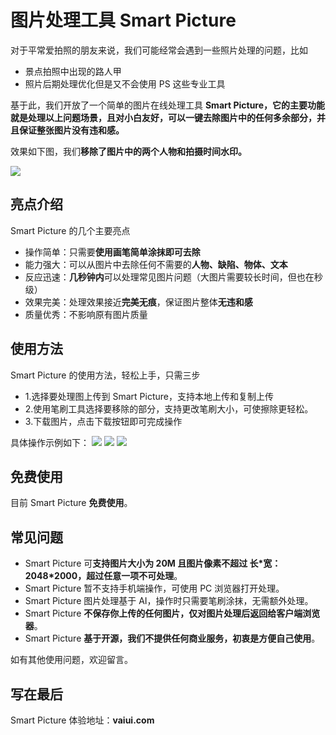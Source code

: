 # 图片处理工具 Smart Picture
对于平常爱拍照的朋友来说，我们可能经常会遇到一些照片处理的问题，比如
- 景点拍照中出现的路人甲
- 照片后期处理优化但是又不会使用 PS 这些专业工具

基于此，我们开放了一个简单的图片在线处理工具 **Smart Picture，它的主要功能就是处理以上问题场景，且对小白友好，可以一键去除图片中的任何多余部分，并且保证整张图片没有违和感。**

效果如下图，我们**移除了图片中的两个人物和拍摄时间水印。**

![](https://p.ipic.vip/1chb86.jpg)

## 亮点介绍
Smart Picture 的几个主要亮点
- 操作简单：只需要**使用画笔简单涂抹即可去除**
- 能力强大：可以从图片中去除任何不需要的**人物、缺陷、物体、文本**
- 反应迅速：**几秒钟内**可以处理常见图片问题（大图片需要较长时间，但也在秒级）
- 效果完美：处理效果接近**完美无痕**，保证图片整体**无违和感**
- 质量优秀：不影响原有图片质量

## 使用方法
Smart Picture 的使用方法，轻松上手，只需三步

- 1.选择要处理图上传到 Smart Picture，支持本地上传和复制上传
- 2.使用笔刷工具选择要移除的部分，支持更改笔刷大小，可使擦除更轻松。
- 3.下载图片，点击下载按钮即可完成操作


具体操作示例如下：
![](https://p.ipic.vip/woepwp.png)
![](https://p.ipic.vip/l7plmt.png)
![](https://p.ipic.vip/l6vvq6.png)

## 免费使用
目前 Smart Picture **免费使用**。

## 常见问题
- Smart Picture 可**支持图片大小为 20M 且图片像素不超过 长\*宽：2048*2000，超过任意一项不可处理**。
- Smart Picture 暂不支持手机端操作，可使用 PC 浏览器打开处理。
- Smart Picture 图片处理基于 AI，操作时只需要笔刷涂抹，无需额外处理。
- Smart Picture **不保存你上传的任何图片，仅对图片处理后返回给客户端浏览器**。
- Smart Picture **基于开源，我们不提供任何商业服务，初衷是方便自己使用**。

如有其他使用问题，欢迎留言。

## 写在最后
Smart Picture 体验地址：**vaiui.com**
